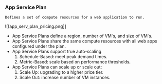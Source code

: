 ### App Service Plan
	Defines a set of compute resources for a web application to run.

![[app_serv_plan_pricing.png]]

- App Service Plans define a region, number of VM's, and size of VM's.
- App Service Plans share the same compute resources with all web apps configured under the plan.
- App Service Plans support true auto-scaling:
	1. Schedule-Based: meet peak demand times.
	2. Metric-Based: scale based on performance thresholds.
- App Service Plans can scale up or scale out:
	1. Scale Up: upgrading to a higher price tier.
	2. Scale Out: increase number of VM instances.